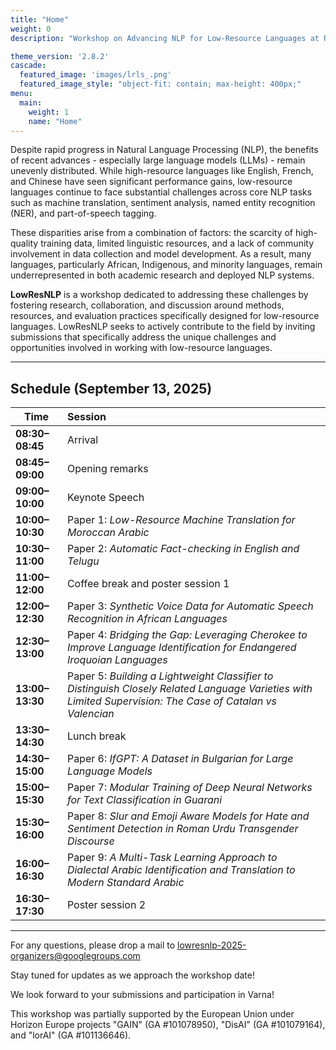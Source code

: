 ```yaml
---
title: "Home"
weight: 0
description: "Workshop on Advancing NLP for Low-Resource Languages at RANLP 2025 (Varna, Bulgaria), Sep 13"

theme_version: '2.8.2'
cascade:
  featured_image: 'images/lrls_.png'
  featured_image_style: "object-fit: contain; max-height: 400px;"
menu:
  main:
    weight: 1
    name: "Home"
---
```


<!-- # LowResNLP: Workshop on Advancing NLP for Low-Resource Languages at **RANLP 2025**, Varna, Bulgaria   -->

<!-- --- -->

Despite rapid progress in Natural Language Processing (NLP), the benefits of recent advances - especially large language models (LLMs) - remain unevenly distributed. While high-resource languages like English, French, and Chinese have seen significant performance gains, low-resource languages continue to face substantial challenges across core NLP tasks such as machine translation, sentiment analysis, named entity recognition (NER), and part-of-speech tagging.

These disparities arise from a combination of factors: the scarcity of high-quality training data, limited linguistic resources, and a lack of community involvement in data collection and model development. As a result, many languages, particularly African, Indigenous, and minority languages, remain underrepresented in both academic research and deployed NLP systems.

**LowResNLP** is a workshop dedicated to addressing these challenges by fostering research, collaboration, and discussion around methods, resources, and evaluation practices specifically designed for low-resource languages. LowResNLP seeks to actively contribute to the field by inviting submissions that specifically address the unique challenges and opportunities involved in working with low-resource languages.

---

## Schedule (September 13, 2025)

| Time        | Session |
|-------------|:--------|
| **08:30–08:45** | Arrival |
| **08:45–09:00** | Opening remarks |
| **09:00–10:00** | Keynote Speech |
| **10:00–10:30** | Paper 1: *Low-Resource Machine Translation for Moroccan Arabic* |
| **10:30–11:00** | Paper 2: *Automatic Fact-checking in English and Telugu* |
| **11:00–12:00** | Coffee break and poster session 1 |
| **12:00–12:30** | Paper 3: *Synthetic Voice Data for Automatic Speech Recognition in African Languages* |
| **12:30–13:00** | Paper 4: *Bridging the Gap: Leveraging Cherokee to Improve Language Identification for Endangered Iroquoian Languages* |
| **13:00–13:30** | Paper 5: *Building a Lightweight Classifier to Distinguish Closely Related Language Varieties with Limited Supervision: The Case of Catalan vs Valencian* |
| **13:30–14:30** | Lunch break |
| **14:30–15:00** | Paper 6: *IfGPT: A Dataset in Bulgarian for Large Language Models* |
| **15:00–15:30** | Paper 7: *Modular Training of Deep Neural Networks for Text Classification in Guarani* |
| **15:30–16:00** | Paper 8: *Slur and Emoji Aware Models for Hate and Sentiment Detection in Roman Urdu Transgender Discourse* |
| **16:00–16:30** | Paper 9: *A Multi-Task Learning Approach to Dialectal Arabic Identification and Translation to Modern Standard Arabic* |
| **16:30–17:30** | Poster session 2 |

---

For any questions, please drop a mail to lowresnlp-2025-organizers@googlegroups.com 

Stay tuned for updates as we approach the workshop date!

We look forward to your submissions and participation in Varna!

This workshop was partially supported by the European Union under Horizon Europe projects "GAIN" (GA #101078950), "DisAI" (GA #101079164), and "lorAI" (GA #101136646).

